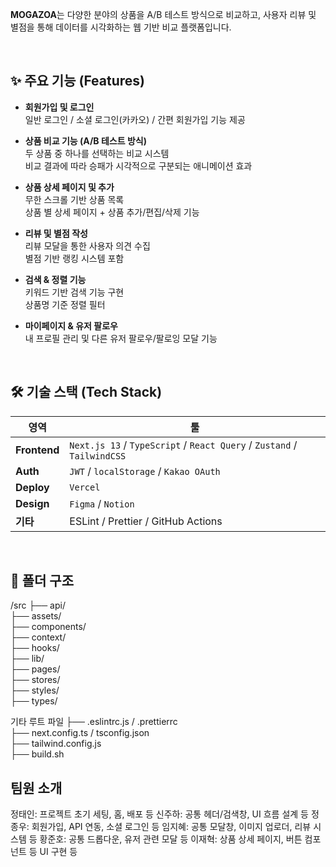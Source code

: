 **MOGAZOA**는 다양한 분야의 상품을 A/B 테스트 방식으로 비교하고, 사용자 리뷰 및 별점을 통해 데이터를 시각화하는 웹 기반 비교 플랫폼입니다.  
 

<br/>

## ✨ 주요 기능 (Features)

-  **회원가입 및 로그인**  
  일반 로그인 / 소셜 로그인(카카오) / 간편 회원가입 기능 제공

-  **상품 비교 기능 (A/B 테스트 방식)**  
  두 상품 중 하나를 선택하는 비교 시스템  
  비교 결과에 따라 승패가 시각적으로 구분되는 애니메이션 효과

-  **상품 상세 페이지 및 추가**  
  무한 스크롤 기반 상품 목록  
  상품 별 상세 페이지 + 상품 추가/편집/삭제 기능

-  **리뷰 및 별점 작성**  
  리뷰 모달을 통한 사용자 의견 수집  
  별점 기반 랭킹 시스템 포함

-  **검색 & 정렬 기능**  
  키워드 기반 검색 기능 구현  
  상품명 기준 정렬 필터

-  **마이페이지 & 유저 팔로우**  
  내 프로필 관리 및 다른 유저 팔로우/팔로잉 모달 기능

<br/>

## 🛠️ 기술 스택 (Tech Stack)

| 영역         | 툴 |
|--------------|-----------|
| **Frontend** | `Next.js 13` / `TypeScript` / `React Query` / `Zustand` / `TailwindCSS` |
| **Auth**     | `JWT` / `localStorage` / `Kakao OAuth` |
| **Deploy**   | `Vercel` |
| **Design**   | `Figma` / `Notion`|
| **기타**     | ESLint / Prettier / GitHub Actions |

<br/>

## 📁 폴더 구조

/src
├── api/         
├── assets/       
├── components/   
├── context/    
├── hooks/          
├── lib/         
├── pages/        
├── stores/        
├── styles/      
├── types/         

기타 루트 파일
├── .eslintrc.js / .prettierrc      
├── next.config.ts / tsconfig.json  
├── tailwind.config.js             
├── build.sh                  

## 팀원 소개

정태인: 	프로젝트 초기 세팅, 홈, 배포 등
신주하:	공통 헤더/검색창, UI 흐름 설계 등
정종우:	회원가입, API 연동, 소셜 로그인 등
임지혜:	공통 모달창, 이미지 업로더, 리뷰 시스템 등
황준호:	공통 드롭다운, 유저 관련 모달 등
이재혁:	상품 상세 페이지, 버튼 컴포넌트 등 UI 구현 등
